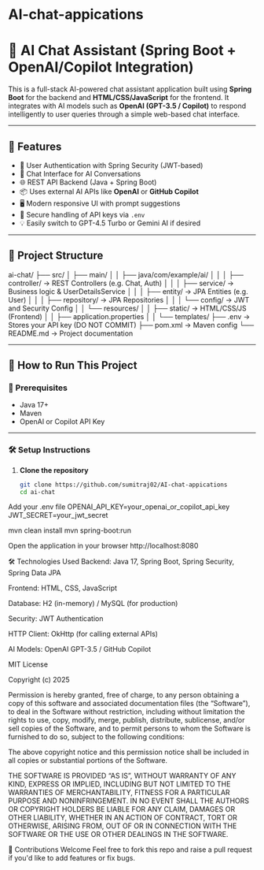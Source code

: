 # AI-chat-appications

# 🤖 AI Chat Assistant (Spring Boot + OpenAI/Copilot Integration)

This is a full-stack AI-powered chat assistant application built using **Spring Boot** for the backend and **HTML/CSS/JavaScript** for the frontend. It integrates with AI models such as **OpenAI (GPT-3.5 / Copilot)** to respond intelligently to user queries through a simple web-based chat interface.

---

## 🧠 Features

- 🧾 User Authentication with Spring Security (JWT-based)
- 💬 Chat Interface for AI Conversations
- 🌐 REST API Backend (Java + Spring Boot)
- 📦 Uses external AI APIs like **OpenAI** or **GitHub Copilot**
- 🖥️ Modern responsive UI with prompt suggestions
- 🔐 Secure handling of API keys via `.env`
- 💡 Easily switch to GPT-4.5 Turbo or Gemini AI if desired

---

## 📁 Project Structure

ai-chat/
├── src/
│ ├── main/
│ │ ├── java/com/example/ai/
│ │ │ ├── controller/ → REST Controllers (e.g. Chat, Auth)
│ │ │ ├── service/ → Business logic & UserDetailsService
│ │ │ ├── entity/ → JPA Entities (e.g. User)
│ │ │ ├── repository/ → JPA Repositories
│ │ │ └── config/ → JWT and Security Config
│ │ └── resources/
│ │ ├── static/ → HTML/CSS/JS (Frontend)
│ │ ├── application.properties
│ │ └── templates/
├── .env → Stores your API key (DO NOT COMMIT)
├── pom.xml → Maven config
└── README.md → Project documentation



---

## 🚀 How to Run This Project

### 🔧 Prerequisites

- Java 17+
- Maven
- OpenAI or Copilot API Key

---

### 🛠 Setup Instructions

1. **Clone the repository**
   ```bash
   git clone https://github.com/sumitraj02/AI-chat-appications
   cd ai-chat

Add your .env file
OPENAI_API_KEY=your_openai_or_copilot_api_key
JWT_SECRET=your_jwt_secret


mvn clean install
mvn spring-boot:run

Open the application in your browser
http://localhost:8080

🛠 Technologies Used
Backend: Java 17, Spring Boot, Spring Security, Spring Data JPA

Frontend: HTML, CSS, JavaScript

Database: H2 (in-memory) / MySQL (for production)

Security: JWT Authentication

HTTP Client: OkHttp (for calling external APIs)

AI Models: OpenAI GPT-3.5 / GitHub Copilot


MIT License

Copyright (c) 2025 

Permission is hereby granted, free of charge, to any person obtaining a copy
of this software and associated documentation files (the “Software”), to deal
in the Software without restriction, including without limitation the rights 
to use, copy, modify, merge, publish, distribute, sublicense, and/or sell 
copies of the Software, and to permit persons to whom the Software is 
furnished to do so, subject to the following conditions:

The above copyright notice and this permission notice shall be included in 
all copies or substantial portions of the Software.

THE SOFTWARE IS PROVIDED “AS IS”, WITHOUT WARRANTY OF ANY KIND, EXPRESS OR 
IMPLIED, INCLUDING BUT NOT LIMITED TO THE WARRANTIES OF MERCHANTABILITY, 
FITNESS FOR A PARTICULAR PURPOSE AND NONINFRINGEMENT. IN NO EVENT SHALL THE 
AUTHORS OR COPYRIGHT HOLDERS BE LIABLE FOR ANY CLAIM, DAMAGES OR OTHER 
LIABILITY, WHETHER IN AN ACTION OF CONTRACT, TORT OR OTHERWISE, ARISING FROM, 
OUT OF OR IN CONNECTION WITH THE SOFTWARE OR THE USE OR OTHER DEALINGS IN 
THE SOFTWARE.

🙌 Contributions Welcome
Feel free to fork this repo and raise a pull request if you'd like to add features or fix bugs.
